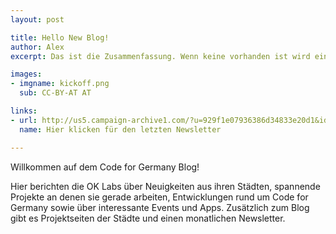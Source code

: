 ```yaml
---
layout: post

title: Hello New Blog!
author: Alex
excerpt: Das ist die Zusammenfassung. Wenn keine vorhanden ist wird einfach der Anfang des Contents unten verwendet. Anfang heisst bis zum ersten Absatz - also zwei aufeinander folgende Zeilenumbrüche.

images:
- imgname: kickoff.png
  sub: CC-BY-AT AT

links:
- url: http://us5.campaign-archive1.com/?u=929f1e07936386d34833e20d1&id=3afb01d7bf&e=
  name: Hier klicken für den letzten Newsletter

---
```


Willkommen auf dem Code for Germany Blog!

Hier berichten die OK Labs über Neuigkeiten aus ihren Städten, spannende Projekte an denen sie gerade arbeiten, Entwicklungen rund um Code for Germany sowie über interessante Events und Apps. Zusätzlich zum Blog gibt es Projektseiten der Städte und einen monatlichen Newsletter.
